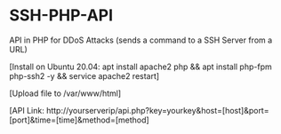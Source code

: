 # SSH-PHP-API
API in PHP for DDoS Attacks (sends a command to a SSH Server from a URL)

[Install on Ubuntu 20.04:
apt install apache2 php && apt install php-fpm php-ssh2 -y &&
service apache2 restart]

[Upload file to /var/www/html]

[API Link: http://yourserverip/api.php?key=yourkey&host=[host]&port=[port]&time=[time]&method=[method]
